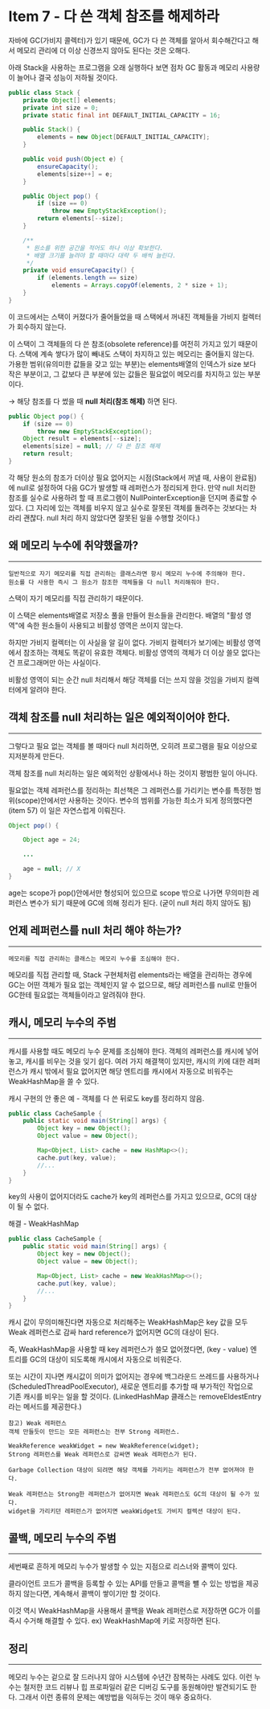 # Item 7 - 다 쓴 객체 참조를 해제하라

자바에 GC(가비지 콜렉터)가 있기 때문에, GC가 다 쓴 객체를 알아서 회수해간다고 해서 메모리 관리에 더 이상 신경쓰지 않아도 된다는 것은 오해다.

아래 Stack을 사용하는 프로그램을 오래 실행하다 보면 점차 GC 활동과 메모리 사용량이 늘어나 결국 성능이 저하될 것이다.

```Java
public class Stack {
    private Object[] elements;
    private int size = 0;
    private static final int DEFAULT_INITIAL_CAPACITY = 16;

    public Stack() {
        elements = new Object[DEFAULT_INITIAL_CAPACITY];
    }

    public void push(Object e) {
        ensureCapacity();
        elements[size++] = e;
    }

    public Object pop() {
        if (size == 0)
            throw new EmptyStackException();
        return elements[--size];
    }

    /**
     * 원소를 위한 공간을 적어도 하나 이상 확보한다.
     * 배열 크기를 늘려야 할 때마다 대략 두 배씩 늘린다.
     */
    private void ensureCapacity() {
        if (elements.length == size)
            elements = Arrays.copyOf(elements, 2 * size + 1);
    }
}
```

이 코드에서는 스택이 커졌다가 줄어들었을 때 스택에서 꺼내진 객체들을 가비지 컬렉터가 회수하지 않는다.

이 스택이 그 객체들의 다 쓴 참조(obsolete reference)를 여전히 가지고 있기 때문이다.
스택에 계속 쌓다가 많이 빼내도 스택이 차지하고 있는 메모리는 줄어들지 않는다.
가용한 범위(유의미한 값들을 갖고 있는 부분)는 elements배열의 인덱스가 size 보다 작은 부분이고, 그 값보다 큰 부분에 있는 값들은 필요없이 메모리를 차지하고 있는 부분이다.

→ 해당 참조를 다 썼을 때 **null 처리(참조 해제)** 하면 된다.

```Java
public Object pop() {
    if (size == 0)
        throw new EmptyStackException();
    Object result = elements[--size];
    elements[size] = null; // 다 쓴 참조 해제
    return result;
}
```

각 해당 원소의 참조가 더이상 필요 없어지는 시점(Stack에서 꺼낼 때, 사용이 완료됨)에 null로 설정하여 다음 GC가 발생할 때 레퍼런스가 정리되게 한다. 
만약 null 처리한 참조를 실수로 사용하려 할 때 프로그램이 NullPointerException을 던지며 종료할 수 있다. 
(그 자리에 있는 객체를 비우지 않고 실수로 잘못된 객체를 돌려주는 것보다는 차라리 괜찮다. null 처리 하지 않았다면 잘못된 일을 수행할 것이다.)

## 왜 메모리 누수에 취약했을까?

<hr>

    일반적으로 자기 메모리를 직접 관리하는 클래스라면 항시 메모리 누수에 주의해야 한다.
    원소를 다 사용한 즉시 그 원소가 참조한 객체들을 다 null 처리해줘야 한다.

스택이 자기 메모리를 직접 관리하기 때문이다.

이 스택은 elements배열로 저장소 풀을 만들어 원소들을 관리한다.
배열의 "활성 영역"에 속한 원소들이 사용되고 비활성 영역은 쓰이지 않는다.

하지만 가비지 컬렉터는 이 사실을 알 길이 없다. 가비지 컬렉터가 보기에는 비활성 영역에서 참조하는 객체도 똑같이 유효한 객체다. 
비활성 영역의 객체가 더 이상 쓸모 없다는 건 프로그래머만 아는 사실이다.

비활성 영역이 되는 순간 null 처리해서 해당 객체를 더는 쓰지 않을 것임을 가비지 컬렉터에게 알려야 한다.

## 객체 참조를 null 처리하는 일은 예외적이어야 한다.

<hr>

그렇다고 필요 없는 객체를 볼 때마다 null 처리하면, 오히려 프로그램을 필요 이상으로 지저분하게 만든다.

객체 참조를 null 처리하는 일은 예외적인 상황에서나 하는 것이지 평범한 일이 아니다.

필요없는 객체 레퍼런스를 정리하는 최선책은 그 레퍼런스를 가리키는 변수를 특정한 범위(scope)안에서만 사용하는 것이다.
변수의 범위를 가능한 최소가 되게 정의했다면(item 57) 이 일은 자연스럽게 이뤄진다.

```Java
Object pop() {

	Object age = 24;

	...

	age = null; // X
}
```
age는 scope가 pop()안에서만 형성되어 있으므로 scope 밖으로 나가면 무의미한 레퍼런스 변수가 되기 때문에 GC에 의해 정리가 된다. 
(굳이 null 처리 하지 않아도 됨)

## 언제 레퍼런스를 null 처리 해야 하는가?

<hr>

    메모리를 직접 관리하는 클래스는 메모리 누수를 조심해야 한다.

메모리를 직접 관리할 때, Stack 구현체처럼 elements라는 배열을 관리하는 경우에 GC는 어떤 객체가 필요 없는 객체인지 알 수 없으므로, 
해당 레퍼런스를 null로 만들어 GC한테 필요없는 객체들이라고 알려줘야 한다.

## 캐시, 메모리 누수의 주범

<hr>

캐시를 사용할 때도 메모리 누수 문제를 조심해야 한다. 객체의 레퍼런스를 캐시에 넣어 놓고, 캐시를 비우는 것을 잊기 쉽다. 여러 가지 해결책이 있지만,
캐시의 키에 대한 레퍼런스가 캐시 밖에서 필요 없어지면 해당 엔트리를 캐시에서 자동으로 비워주는 WeakHashMap을 쓸 수 있다.

캐시 구현의 안 좋은 예 - 객체를 다 쓴 뒤로도 key를 정리하지 않음.
```Java 
public class CacheSample {
	public static void main(String[] args) {
		Object key = new Object();
		Object value = new Object();

		Map<Object, List> cache = new HashMap<>();
		cache.put(key, value);
		//...
	}
}
```

key의 사용이 없어지더라도 cache가 key의 레퍼런스를 가지고 있으므로, GC의 대상이 될 수 없다.

해결 - WeakHashMap

```Java 
public class CacheSample {
    public static void main(String[] args) {
        Object key = new Object();
        Object value = new Object();

        Map<Object, List> cache = new WeakHashMap<>();
        cache.put(key, value);
		//...
    }
}
```
캐시 값이 무의미해진다면 자동으로 처리해주는
WeakHashMap은 key 값을 모두 Weak 레퍼런스로 감싸 hard reference가 없어지면 GC의 대상이 된다.

즉, WeakHashMap을 사용할 때 key 레퍼런스가 쓸모 없어졌다면, 
(key - value) 엔트리를 GC의 대상이 되도록해 캐시에서 자동으로 비워준다.

또는 시간이 지나면 캐시값이 의미가 없어지는 경우에 백그라운드 쓰레드를 사용하거나 (ScheduledThreadPoolExecutor),
새로운 엔트리를 추가할 때 부가적인 작업으로 기존 캐시를 비우는 일을 할 것이다. 
(LinkedHashMap 클래스는 removeEldestEntry라는 메서드를 제공한다.)

    참고) Weak 레퍼런스
    객체 만들듯이 만드는 모든 레퍼런스는 전부 Strong 레퍼런스.
    
    WeakReference weakWidget = new WeakReference(widget);
    Strong 레퍼런스를 Weak 레퍼런스로 감싸면 Weak 레퍼런스가 된다.
    
    Garbage Collection 대상이 되려면 해당 객체를 가리키는 레퍼런스가 전부 없어져야 한다.
    
    Weak 레퍼런스는 Strong한 레퍼런스가 없어지면 Weak 레퍼런스도 GC의 대상이 될 수가 있다.
    widget을 가리키던 레퍼런스가 없어지면 weakWidget도 가비지 컬렉션 대상이 된다.

## 콜백, 메모리 누수의 주범

<hr>

세번째로 흔하게 메모리 누수가 발생할 수 있는 지점으로 리스너와 콜백이 있다.

클라이언트 코드가 콜백을 등록할 수 있는 API를 만들고 콜백을 뺼 수 있는 방법을 제공하지 않는다면, 
계속해서 콜백이 쌓이기만 할 것이다. 

이것 역시 WeakHashMap을 사용해서 콜백을 Weak 레퍼런스로 저장하면 GC가 이를 즉시 수거해 해결할 수 있다.
ex) WeakHashMap에 키로 저장하면 된다.

## 정리

<hr>

메모리 누수는 겉으로 잘 드러나지 않아 시스템에 수년간 잠복하는 사례도 있다. 
이런 누수는 철저한 코드 리뷰나 힙 프로파일러 같은 디버깅 도구를 동원해야만 발견되기도 한다. 
그래서 이런 종류의 문제는 예방법을 익혀두는 것이 매우 중요하다.